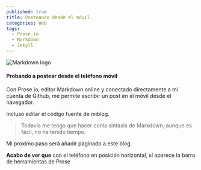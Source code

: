```yaml
---
published: true
title: Posteando desde el móvil
categories: Web
tags:
  - Prose.io
  - Markdown
  - Jekyll
---
```

![Markdown logo](https://upload.wikimedia.org/wikipedia/commons/4/48/Markdown-mark.svg)

#### Probando a postear desde el teléfono móvil

Con Prose.io, editor Markdown online y conectado directamente a mi cuenta de Github, me permite escribir un post en el móvil desde el navegador.

<!--more-->

Incluso editar el código fuente de miblog.

> Todavía me tengo que hacer conla sintaxis de Markdown, aunque es fácil, no he tenido tiempo.

Mi proximo paso será añadir paginado a este blog.

**Acabo de ver que** con el teléfono en posición horizontal, sí aparece la barra de herramientas de Prose
